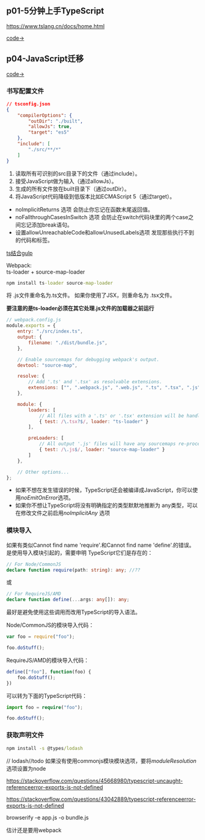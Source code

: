 ## p01-5分钟上手TypeScript
https://www.tslang.cn/docs/home.html

[code->](https://github.com/thetime50/ts-practice/blob/main/p01-start/p01-start.ts)

## p04-JavaScript迁移
[code->](https://github.com/thetime50/ts-practice/tree/main/p04-jstrans)

### 书写配置文件
```json
// tsconfig.json
{
    "compilerOptions": {
        "outDir": "./built",
        "allowJs": true,
        "target": "es5"
    },
    "include": [
        "./src/**/*"
    ]
}
```
1. 读取所有可识别的src目录下的文件（通过include）。
2. 接受JavaScript做为输入（通过allowJs）。
3. 生成的所有文件放在built目录下（通过outDir）。
4. 将JavaScript代码降级到低版本比如ECMAScript 5（通过target）。

- noImplicitReturns 选项 会防止你忘记在函数末尾返回值。
- noFallthroughCasesInSwitch 选项 会防止在switch代码块里的两个case之间忘记添加break语句。
- 设置allowUnreachableCode和allowUnusedLabels选项 发现那些执行不到的代码和标签。

[ts结合gulp](https://www.tslang.cn/docs/handbook/gulp.html)

Webpack:  
ts-loader + source-map-loader
```cmd
npm install ts-loader source-map-loader
```

将 .js文件重命名为.ts文件。 如果你使用了JSX，则重命名为 .tsx文件。

**要注意的是ts-loader必须在其它处理.js文件的加载器之前运行**
```js
// webpack.config.js
module.exports = {
    entry: "./src/index.ts",
    output: {
        filename: "./dist/bundle.js",
    },

    // Enable sourcemaps for debugging webpack's output.
    devtool: "source-map",

    resolve: {
        // Add '.ts' and '.tsx' as resolvable extensions.
        extensions: ["", ".webpack.js", ".web.js", ".ts", ".tsx", ".js"]
    },

    module: {
        loaders: [
            // All files with a '.ts' or '.tsx' extension will be handled by 'ts-loader'.
            { test: /\.tsx?$/, loader: "ts-loader" }
        ],

        preLoaders: [
            // All output '.js' files will have any sourcemaps re-processed by 'source-map-loader'.
            { test: /\.js$/, loader: "source-map-loader" }
        ]
    },

    // Other options...
};
```
- 如果不想在发生错误的时候，TypeScript还会被编译成JavaScript，你可以使用*noEmitOnError*选项。
- 如果你不想让TypeScript将没有明确指定的类型默默地推断为 any类型，可以在修改文件之前启用*noImplicitAny* 选项

### 模块导入
如果有类似Cannot find name 'require'.和Cannot find name 'define'.的错误。 是使用导入模块引起的，需要申明 TypeScript它们是存在的：

```ts
// For Node/CommonJS
declare function require(path: string): any; //??
```
或
```ts
// For RequireJS/AMD
declare function define(...args: any[]): any;
```
最好是避免使用这些调用而改用TypeScript的导入语法。


Node/CommonJS的模块导入代码：
```js
var foo = require("foo");

foo.doStuff();
```
RequireJS/AMD的模块导入代码：
```js
define(["foo"], function(foo) {
    foo.doStuff();
})
```
可以转为下面的TypeScript代码：
```ts
import foo = require("foo");

foo.doStuff();
```

### 获取声明文件

```cmd
npm install -s @types/lodash
```
// lodash//todo
如果没有使用commonjs模块模块选项，要将*moduleResolution*选项设置为node


https://stackoverflow.com/questions/45668980/typescript-uncaught-referenceerror-exports-is-not-defined

https://stackoverflow.com/questions/43042889/typescript-referenceerror-exports-is-not-defined

browserify -e app.js -o bundle.js

估计还是要用webpack

